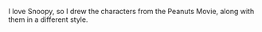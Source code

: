 I love Snoopy, so I drew the characters from the Peanuts Movie, along with them in a different style. 
